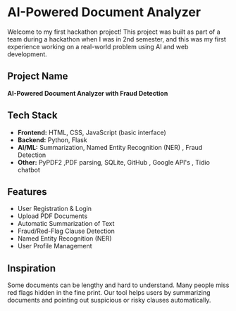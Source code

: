 # AI-Powered Document Analyzer

Welcome to my first hackathon project!  This project was built as part of a team during a hackathon when I was in 2nd semester, and this was my first experience working on a real-world problem using AI and web development.

##  Project Name
**AI-Powered Document Analyzer with Fraud Detection**

## Tech Stack
- **Frontend:** HTML, CSS, JavaScript (basic interface)
- **Backend:** Python, Flask
- **AI/ML:** Summarization, Named Entity Recognition (NER) , Fraud Detection
- **Other:** PyPDF2 ,PDF parsing, SQLite, GitHub , Google API's , Tidio chatbot

## Features
-  User Registration & Login
-  Upload PDF Documents
-  Automatic Summarization of Text
-  Fraud/Red-Flag Clause Detection
-  Named Entity Recognition (NER)
-  User Profile Management

##  Inspiration
Some documents can be lengthy and hard to understand. Many people miss red flags hidden in the fine print. Our tool helps users by summarizing documents and pointing out suspicious or risky clauses automatically.

